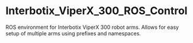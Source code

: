# Interbotix_ViperX_300_ROS_Control
ROS environment for Interbotix ViperX 300 robot arms. Allows for easy setup of multiple arms using prefixes and namespaces.

